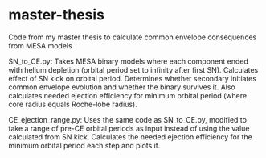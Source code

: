 # master-thesis
Code from my master thesis to calculate common envelope consequences from MESA models

SN_to_CE.py: 
Takes MESA binary models where each component ended with helium depletion (orbital period set to infinity after first SN).
Calculates effect of SN kick on orbital period.
Determines whether secondary initiates common envelope evolution and whether the binary survives it.
Also calculates needed ejection efficiency for minimum orbital period (where core radius equals Roche-lobe radius).

CE_ejection_range.py:
Uses the same code as SN_to_CE.py, modified to take a range of pre-CE orbital periods as input instead of using the value calculated from SN kick.
Calculates the needed ejection efficiency for the minimum orbital period each step and plots it.
